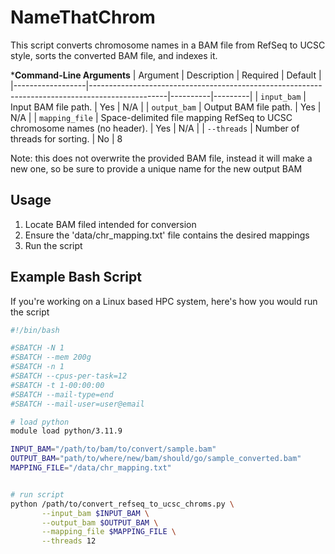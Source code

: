 # NameThatChrom

This script converts chromosome names in a BAM file from RefSeq to UCSC style, sorts the converted BAM file, and indexes it.

***Command-Line Arguments**
| Argument         | Description                                                                                     | Required | Default |
|------------------|-------------------------------------------------------------------------------------------------|----------|---------|
| `input_bam`      | Input BAM file path.                                                                            | Yes      | N/A     |
| `output_bam`     | Output BAM file path.                                                                           | Yes      | N/A     |
| `mapping_file`   | Space-delimited file mapping RefSeq to UCSC chromosome names (no header).                       | Yes      | N/A     |
| `--threads`      | Number of threads for sorting.								     | No       | 8

Note: this does not overwrite the provided BAM file, instead it will make a new one, so be sure to provide a unique name for the new output BAM

## Usage
1. Locate BAM filed intended for conversion
2. Ensure the 'data/chr_mapping.txt' file contains the desired mappings
3. Run the script


## Example Bash Script

If you're working on a Linux based HPC system, here's how you would run the script

```bash
#!/bin/bash

#SBATCH -N 1
#SBATCH --mem 200g
#SBATCH -n 1
#SBATCH --cpus-per-task=12
#SBATCH -t 1-00:00:00
#SBATCH --mail-type=end
#SBATCH --mail-user=user@email

# load python
module load python/3.11.9

INPUT_BAM="/path/to/bam/to/convert/sample.bam"
OUTPUT_BAM="path/to/where/new/bam/should/go/sample_converted.bam"
MAPPING_FILE="/data/chr_mapping.txt"


# run script
python /path/to/convert_refseq_to_ucsc_chroms.py \
       --input_bam $INPUT_BAM \
       --output_bam $OUTPUT_BAM \
       --mapping_file $MAPPING_FILE \
       --threads 12
```

